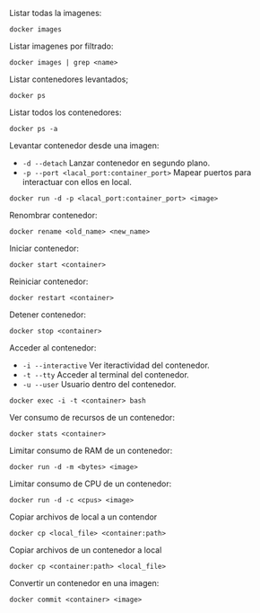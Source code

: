 Listar todas la imagenes:
```
docker images
```

Listar imagenes por filtrado:
```
docker images | grep <name>
```

Listar contenedores levantados;
```
docker ps
```

Listar todos los contenedores:
```
docker ps -a
```

Levantar contenedor desde una imagen:
- `-d --detach` Lanzar contenedor en segundo plano.
- `-p --port <lacal_port:container_port>`  Mapear puertos para interactuar con ellos en local.
```
docker run -d -p <lacal_port:container_port> <image>
```

Renombrar contenedor:
```
docker rename <old_name> <new_name>
```

Iniciar contenedor:
```
docker start <container>
```

Reiniciar contenedor:
```
docker restart <container>
```

Detener contenedor:
```
docker stop <container>
```

Acceder al contenedor:
- `-i --interactive` Ver iteractividad del contenedor.
- `-t --tty` Acceder al terminal del contenedor.
- `-u --user` Usuario dentro del contenedor.
```
docker exec -i -t <container> bash
```

Ver consumo de recursos de un contenedor:
```
docker stats <container>
```

Limitar consumo de RAM de un contenedor:
```
docker run -d -m <bytes> <image>
```

Limitar consumo de CPU de un contenedor:
```
docker run -d -c <cpus> <image>
```

Copiar archivos de local a un contendor
```
docker cp <local_file> <container:path>
```

Copiar archivos de un contenedor a local
```
docker cp <container:path> <local_file>
```

Convertir un contenedor en una imagen:
```
docker commit <container> <image>
```